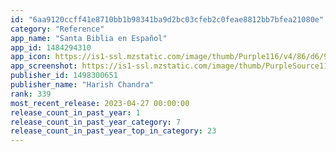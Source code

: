 ```yaml
---
id: "6aa9120ccff41e8710bb1b98341ba9d2bc03cfeb2c0feae8812bb7bfea21080e"
category: "Reference"
app_name: "Santa Biblia en Español"
app_id: 1484294310
app_icon: https://is1-ssl.mzstatic.com/image/thumb/Purple116/v4/86/d6/94/86d69430-16f4-bf97-e2ed-e86e6b3e3612/AppIcon-1x_U007emarketing-0-7-0-85-220.png/1024x1024bb.png
app_screenshot: https://is1-ssl.mzstatic.com/image/thumb/PurpleSource116/v4/66/1f/0f/661f0f7c-c5f3-b3d3-4d0a-b52fbda8bb2c/26bd0413-e33c-49f4-b090-3356f083093b_Simulator_Screen_Shot_-_iPhone_14_Plus_-_2023-04-26_at_00.38.10.png/1284x2778bb.png
publisher_id: 1498300651
publisher_name: "Harish Chandra"
rank: 339
most_recent_release: 2023-04-27 00:00:00
release_count_in_past_year: 1
release_count_in_past_year_category: 7
release_count_in_past_year_top_in_category: 23
---
```

